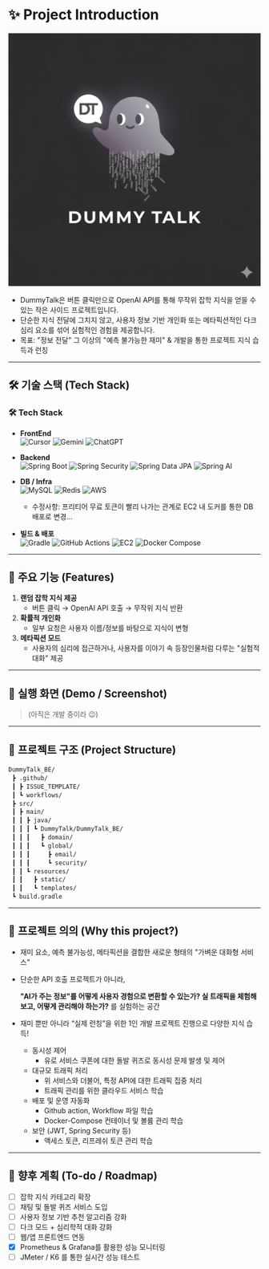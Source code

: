 # ✨ Project Introduction

![mainLogo.png](/assets/ProjectMainLogo.png)

- DummyTalk은 버튼 클릭만으로 OpenAI API를 통해 무작위 잡학 지식을 얻을 수 있는 작은 사이드 프로젝트입니다.
- 단순한 지식 전달에 그치지 않고, 사용자 정보 기반 개인화 또는 메타픽션적인 다크 심리 요소를 섞어 실험적인 경험을 제공합니다.
- 목표: "정보 전달" 그 이상의 "예측 불가능한 재미" & 개발을 통한 프로젝트 지식 습득과 런칭

---

## 🛠️ 기술 스택 (Tech Stack)

### 🛠 Tech Stack

- **FrontEnd**  
  ![Cursor](https://img.shields.io/badge/Cursor-000000?style=for-the-badge&logo=cursor&logoColor=white) ![Gemini](https://img.shields.io/badge/Gemini-4285F4?style=for-the-badge&logo=googlebard&logoColor=white) ![ChatGPT](https://img.shields.io/badge/ChatGPT-74AA9C?style=for-the-badge&logo=openai&logoColor=white)

- **Backend**  
  ![Spring Boot](https://img.shields.io/badge/Spring%20Boot-6DB33F?style=for-the-badge&logo=springboot&logoColor=white) ![Spring Security](https://img.shields.io/badge/Spring%20Security-6DB33F?style=for-the-badge&logo=springsecurity&logoColor=white) ![Spring Data JPA](https://img.shields.io/badge/Spring%20Data%20JPA-59666C?style=for-the-badge&logo=hibernate&logoColor=white) ![Spring AI](https://img.shields.io/badge/Spring%20AI-412991?style=for-the-badge&logo=openai&logoColor=white)

- **DB / Infra**  
  ![MySQL](https://img.shields.io/badge/MySQL-4479A1?style=for-the-badge&logo=mysql&logoColor=white)   ![Redis](https://img.shields.io/badge/Redis-DC382D?style=for-the-badge&logo=redis&logoColor=white)    ![AWS](https://img.shields.io/badge/AWS-232F3E?style=for-the-badge&logo=amazonaws&logoColor=white)


  - 수정사항: 프리티어 무료 토큰이 빨리 나가는 관계로 EC2 내 도커를 통한 DB 배포로 변경...

- **빌드 & 배포**  
  ![Gradle](https://img.shields.io/badge/Gradle-02303A?style=for-the-badge&logo=gradle&logoColor=white) ![GitHub Actions](https://img.shields.io/badge/GitHub%20Actions-2088FF?style=for-the-badge&logo=githubactions&logoColor=white) ![EC2](https://img.shields.io/badge/AWS%20EC2-FF9900?style=for-the-badge&logo=amazonec2&logoColor=white) ![Docker Compose](https://img.shields.io/badge/Docker%20Compose-2496ED?style=for-the-badge&logo=docker&logoColor=white)


---

## 🚀 주요 기능 (Features)

1. **랜덤 잡학 지식 제공**
    - 버튼 클릭 → OpenAI API 호출 → 무작위 지식 반환
2. **확률적 개인화**
    - 일부 요청은 사용자 이름/정보를 바탕으로 지식이 변형
3. **메타픽션 모드**
    - 사용자의 심리에 접근하거나, 사용자를 이야기 속 등장인물처럼 다루는 "실험적 대화" 제공

---

## 📸 실행 화면 (Demo / Screenshot)

> (아직은 개발 중이라 😉)
>

---

## 📂 프로젝트 구조 (Project Structure)

```bash
DummyTalk_BE/
 ┣ .github/
 ┃ ┣ ISSUE_TEMPLATE/
 ┃ ┗ workflows/
 ┣ src/
 ┃ ┣ main/
 ┃ ┃ ┣ java/
 ┃ ┃ ┃ ┗ DummyTalk/DummyTalk_BE/
 ┃ ┃ ┃   ┣ domain/
 ┃ ┃ ┃   ┗ global/
 ┃ ┃ ┃     ┣ email/
 ┃ ┃ ┃     ┗ security/
 ┃ ┃ ┗ resources/
 ┃ ┃   ┣ static/
 ┃ ┃   ┗ templates/
 ┗ build.gradle

```

---

## 🎯 프로젝트 의의 (Why this project?)

- 재미 요소, 예측 불가능성, 메타픽션을 결합한 새로운 형태의 "가벼운 대화형 서비스"
- 단순한 API 호출 프로젝트가 아니라,

  **"AI가 주는 정보"를 어떻게 사용자 경험으로 변환할 수 있는가?
  실 트래픽을 체험해보고, 어떻게 관리해야 하는가?** 를 실험하는 공간

- 재미 뿐만 아니라 “실제 런칭”을 위한 1인 개발 프로젝트 진행으로 다양한 지식 습득!
    - 동시성 제어
        - 유로 서비스 쿠폰에 대한 돌발 퀴즈로 동시성 문제 발생 및 제어
    - 대규모 트래픽 처리
        - 위 서비스와 더불어, 특정 API에 대한 트래픽 집중 처리
        - 트래픽 관리를 위한 클라우드 서비스 학습
    - 배포 및 운영 자동화
        - Github action, Workflow 파일 학습
        - Docker-Compose 컨테이너 및 볼륨 관리 학습
    - 보안 (JWT, Spring Security 등)
        - 액세스 토큰, 리프레쉬 토큰 관리 학습

---

## 📌 향후 계획 (To-do / Roadmap)

- [ ]  잡학 지식 카테고리 확장
- [ ]  채팅 및 돌발 퀴즈 서비스 도입
- [ ]  사용자 정보 기반 추천 알고리즘 강화
- [ ]  다크 모드 + 심리학적 대화 강화
- [ ]  웹/앱 프론트엔드 연동
- [x]  Prometheus & Grafana를 활용한 성능 모니터링
- [ ]  JMeter / K6 를 통한 실시간 성능 테스트
